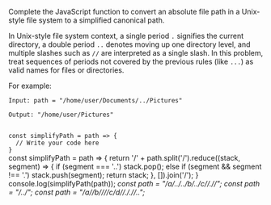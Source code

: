 Complete the JavaScript function to convert an absolute file path in a Unix-style file system to a simplified canonical path.

In Unix-style file system context, a single period `.` signifies the current directory, a double period `..` denotes moving up one directory level, and multiple slashes such as `//` are interpreted as a single slash. In this problem, treat sequences of periods not covered by the previous rules (like `...`) as valid names for files or directories.

For example:

```text
Input: path = "/home/user/Documents/../Pictures"

Output: "/home/user/Pictures"
```

<codeblock language="javascript" type="exercise" testMode="multipleInput">
<code>
const simplifyPath = path => {
  // Write your code here
}
</code>

<solution>
const simplifyPath = path => {
    return '/' + path.split('/').reduce((stack, segment) => {
        if (segment === '..') stack.pop();
        else if (segment && segment !== '.') stack.push(segment);
        return stack;
    }, []).join('/');
}
</solution>

<testcases>
<caller>
console.log(simplifyPath(path));
</caller>
<testcase>
<i>
const path = "/a/../../b/../c//.//";
</i>
</testcase>
<testcase>
<i>
const path = "/../";
</i>
</testcase>
<testcase>
<i>
const path = "/a//b////c/d//././/..";
</i>
</testcase>
</testcases>
</codeblock>
